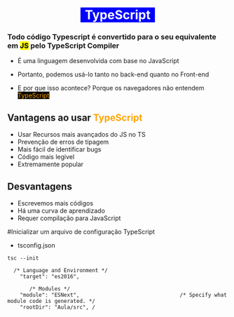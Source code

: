<h1 style="text-align: center;"><span style="background-Color: blue; color: white; border: 2px solid; padding: 0px 10px 0px 10px ;">TypeScript</span></h1>

### Todo código Typescript é convertido para o seu equivalente em <span style='background: yellow; color: black;'>JS</span> pelo TypeScript Compiler

* É uma linguagem desenvolvida com base no JavaScript

* Portanto, podemos usá-lo tanto no back-end quanto no Front-end

* E por que isso acontece? Porque os navegadores não entendem <span style='color: orange; background-Color: black;'>TypeScript</span>

 
## Vantagens ao usar <span style='color: orange;'>TypeScript</span> 
* Usar Recursos mais avançados do JS no TS
* Prevenção de erros de tipagem
* Mais fácil de identificar bugs
* Código mais legivel
* Extremamente popular

## Desvantagens

* Escrevemos mais códigos
* Há uma curva de aprendizado
* Requer compilação para JavaScript

#Inicializar um arquivo de configuração TypeScript
* tsconfig.json
~~~~
tsc --init 

  /* Language and Environment */
    "target": "es2016",  

       /* Modules */
    "module": "ESNext",                                /* Specify what module code is generated. */
    "rootDir": "Aula/src", /   
~~~~